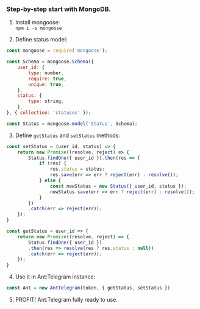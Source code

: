 ### Step-by-step start with MongoDB.

1. Install mongoose:  
`npm i -s mongoose`

2. Define status model:
```js
const mongoose = require('mongoose');

const Schema = mongoose.Schema({
    user_id: {
        type: number,
        require: true,
        unique: true,
    },
    status: {
        type: string,
    },
}, { collection: 'statuses' });

const Status = mongoose.model('Status', Schema);
```

3. Define `getStatus` and `setStatus` methods:
```js
const setStatus = (user_id, status) => {
    return new Promise((resolve, reject) => {
        Status.findOne({ user_id }).then(res => {
            if (res) {
                res.status = status;
                res.save(err => err ? reject(err) : resolve());
            } else {
                const newStatus = new Status({ user_id, status });
                newStatus.save(err => err ? reject(err) : resolve());
            }
        })
        .catch(err => reject(err));
    });
}

const getStatus = user_id => {
    return new Promise((resolve, reject) => {
        Status.findOne({ user_id })
        .then(res => resolve(res ? res.status : null))
        .catch(err => reject(err));
    });
}
```

4. Use it in Ant:Telegram instance:
```js
const Ant = new AntTelegram(token, { getStatus, setStatus })
``` 

5. PROFIT! Ant:Telegram fully ready to use.
